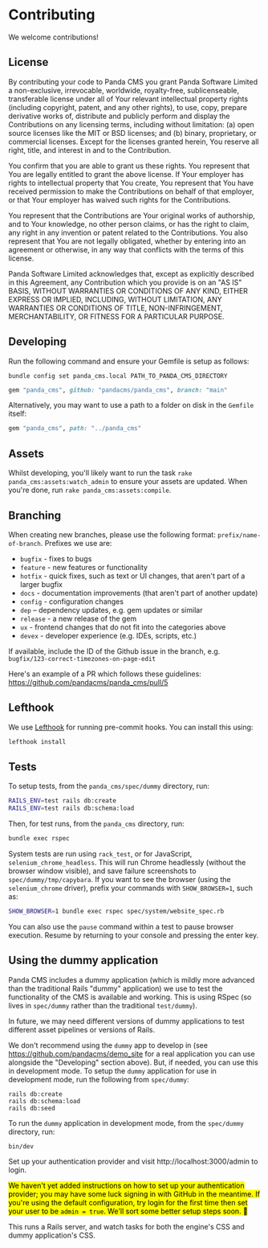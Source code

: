 # Contributing

We welcome contributions!

## License

By contributing your code to Panda CMS you grant Panda Software Limited a non-exclusive, irrevocable, worldwide, royalty-free, sublicenseable, transferable license under all of Your relevant intellectual property rights (including copyright, patent, and any other rights), to use, copy, prepare derivative works of, distribute and publicly perform and display the Contributions on any licensing terms, including without limitation: (a) open source licenses like the MIT or BSD licenses; and (b) binary, proprietary, or commercial licenses. Except for the licenses granted herein, You reserve all right, title, and interest in and to the Contribution.

You confirm that you are able to grant us these rights. You represent that You are legally entitled to grant the above license. If Your employer has rights to intellectual property that You create, You represent that You have received permission to make the Contributions on behalf of that employer, or that Your employer has waived such rights for the Contributions.

You represent that the Contributions are Your original works of authorship, and to Your knowledge, no other person claims, or has the right to claim, any right in any invention or patent related to the Contributions. You also represent that You are not legally obligated, whether by entering into an agreement or otherwise, in any way that conflicts with the terms of this license.

Panda Software Limited acknowledges that, except as explicitly described in this Agreement, any Contribution which you provide is on an "AS IS" BASIS, WITHOUT WARRANTIES OR CONDITIONS OF ANY KIND, EITHER EXPRESS OR IMPLIED, INCLUDING, WITHOUT LIMITATION, ANY WARRANTIES OR CONDITIONS OF TITLE, NON-INFRINGEMENT, MERCHANTABILITY, OR FITNESS FOR A PARTICULAR PURPOSE.

## Developing

Run the following command and ensure your Gemfile is setup as follows:

```
bundle config set panda_cms.local PATH_TO_PANDA_CMS_DIRECTORY
```

```ruby
gem "panda_cms", github: "pandacms/panda_cms", branch: "main"
```

Alternatively, you may want to use a path to a folder on disk in the `Gemfile` itself:

```ruby
gem "panda_cms", path: "../panda_cms"
```

## Assets

Whilst developing, you'll likely want to run the task `rake panda_cms:assets:watch_admin` to ensure your assets are updated. When you're done, run `rake panda_cms:assets:compile`.

## Branching

When creating new branches, please use the following format: `prefix/name-of-branch`. Prefixes we use are:

* `bugfix` - fixes to bugs
* `feature` - new features or functionality
* `hotfix` - quick fixes, such as text or UI changes, that aren't part of a larger bugfix
* `docs` - documentation improvements (that aren't part of another update)
* `config` - configuration changes
* `dep` – dependency updates, e.g. gem updates or similar
* `release` - a new release of the gem
* `ux` - frontend changes that do not fit into the categories above
* `devex` - developer experience (e.g. IDEs, scripts, etc.)

If available, include the ID of the Github issue in the branch, e.g. `bugfix/123-correct-timezones-on-page-edit`

Here's an example of a PR which follows these guidelines: https://github.com/pandacms/panda_cms/pull/5

## Lefthook

We use [Lefthook](https://github.com/evilmartians/lefthook) for running pre-commit hooks. You can install this using:

```bash
lefthook install
```

## Tests

To setup tests, from the `panda_cms/spec/dummy` directory, run:

```bash
RAILS_ENV=test rails db:create
RAILS_ENV=test rails db:schema:load
```

Then, for test runs, from the `panda_cms` directory, run:

```bash
bundle exec rspec
```

System tests are run using `rack_test`, or for JavaScript, `selenium_chrome_headless`. This will run Chrome headlessly (without the browser window visible), and save failure screenshots to `spec/dummy/tmp/capybara`. If you want to see the browser (using the `selenium_chrome` driver), prefix your commands with `SHOW_BROWSER=1`, such as:

```bash
SHOW_BROWSER=1 bundle exec rspec spec/system/website_spec.rb
```

You can also use the `pause` command within a test to pause browser execution. Resume by returning to your console and pressing the enter key.

## Using the dummy application

Panda CMS includes a dummy application (which is mildly more advanced than the traditional Rails "dummy" application) we use to test the functionality of the CMS is available and working. This is using RSpec (so lives in `spec/dummy` rather than the traditional `test/dummy`).

In future, we may need different versions of dummy applications to test different asset pipelines or versions of Rails.

We don't recommend using the `dummy` app to develop in (see https://github.com/pandacms/demo_site for a real application you can use alongside the "Developing" section above). But, if needed, you can use this in development mode. To setup the `dummy` application for use in development mode, run the following from `spec/dummy`:

```
rails db:create
rails db:schema:load
rails db:seed
```

To run the `dummy` application in development mode, from the `spec/dummy` directory, run:

```
bin/dev
```

Set up your authentication provider and visit http://localhost:3000/admin to login.

<mark>We haven't yet added instructions on how to set up your authentication provider; you may have some luck signing in with GitHub in the meantime. If you're using the default configuration, try login for the first time then set your user to be `admin = true`. We'll sort some better setup steps soon. 🙂</mark>

This runs a Rails server, and watch tasks for both the engine's CSS and dummy application's CSS.
